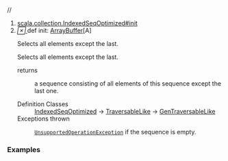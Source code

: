 //
<ol>
<li><a href="https://www.scala-lang.org/api/2.12.3/scala/collection/mutable/ArrayBuffer.html#init:Repr">scala.collection.IndexedSeqOptimized#init</a></li>
<li name="scala.collection.IndexedSeqOptimized#init" visbl="pub" class="indented0 " data-isabs="false" fullcomment="yes" group="Ungrouped"> <a id="init:Repr"></a><a id="init:ArrayBuffer[A]"></a> <span class="permalink"> <a href="../../../scala/collection/mutable/ArrayBuffer.html#init:Repr" title="Permalink"> <i class="material-icons"></i> </a> </span> <span class="modifier_kind"> <span class="modifier"></span> <span class="kind">def</span> </span> <span class="symbol"> <span class="name">init</span><span class="result">: <a href="" class="extype" name="scala.collection.mutable.ArrayBuffer">ArrayBuffer</a>[<span class="extype" name="scala.collection.mutable.ArrayBuffer.A">A</span>]</span> </span> <p class="shortcomment cmt">Selects all elements except the last.</p>
 <div class="fullcomment">
  <div class="comment cmt">
   <p>Selects all elements except the last. </p>
  </div>
  <dl class="paramcmts block">
   <dt>
    returns
   </dt>
   <dd class="cmt">
    <p>a sequence consisting of all elements of this sequence except the last one.</p>
   </dd>
  </dl>
  <dl class="attributes block"> 
   <dt>
    Definition Classes
   </dt>
   <dd>
    <a href="../IndexedSeqOptimized.html" class="extype" name="scala.collection.IndexedSeqOptimized">IndexedSeqOptimized</a> → 
    <a href="../TraversableLike.html" class="extype" name="scala.collection.TraversableLike">TraversableLike</a> → 
    <a href="../GenTraversableLike.html" class="extype" name="scala.collection.GenTraversableLike">GenTraversableLike</a>
   </dd>
   <dt>
    Exceptions thrown
   </dt>
   <dd>
    <span class="cmt"><p><a href="../../index.html#UnsupportedOperationException=UnsupportedOperationException" class="extmbr" name="scala.UnsupportedOperationException"><code>UnsupportedOperationException</code></a> if the sequence is empty.</p></span>
   </dd>
  </dl>
 </div> </li>
        </ol>


### Examples















